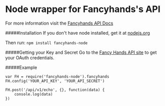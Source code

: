 Node wrapper for Fancyhands's API
=====================

For more information visit the [Fancyhands API Docs](https://github.com/fancyhands/api)


#####Installation
If you don't have node installed, get it at [nodejs.org](http://nodejs.org/download/) 

Then run:
`npm install fancyhands-node`

#####Getting your Key and Secret
Go to the [Fancy Hands API site](www.fancyhands.com/api) to get your OAuth credentials.

#####Example
```
var FH = require('fancyhands-node').fancyhands
FH.config('YOUR_API_KEY', 'YOUR_API_SECRET')

FH.post('/api/v1/echo', {}, function(data) {
    console.log(data)
})

```

 
